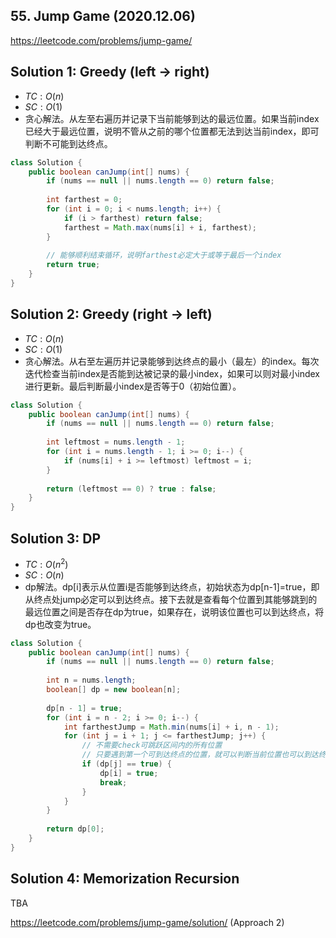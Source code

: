 ## 55. Jump Game (2020.12.06)

https://leetcode.com/problems/jump-game/

## Solution 1: Greedy (left -> right)

- $TC: O(n)$
- $SC:O(1)$
- 贪心解法。从左至右遍历并记录下当前能够到达的最远位置。如果当前index已经大于最远位置，说明不管从之前的哪个位置都无法到达当前index，即可判断不可能到达终点。

```java
class Solution {
    public boolean canJump(int[] nums) {
        if (nums == null || nums.length == 0) return false;
        
        int farthest = 0;
        for (int i = 0; i < nums.length; i++) {
            if (i > farthest) return false;
            farthest = Math.max(nums[i] + i, farthest);
        }
        
        // 能够顺利结束循环，说明farthest必定大于或等于最后一个index
        return true;
    }
}
```

## Solution 2: Greedy (right -> left)

- $TC: O(n)$
- $SC:O(1)$
- 贪心解法。从右至左遍历并记录能够到达终点的最小（最左）的index。每次迭代检查当前index是否能到达被记录的最小index，如果可以则对最小index进行更新。最后判断最小index是否等于0（初始位置）。

```java
class Solution {
    public boolean canJump(int[] nums) {
        if (nums == null || nums.length == 0) return false;
        
        int leftmost = nums.length - 1;
        for (int i = nums.length - 1; i >= 0; i--) {
            if (nums[i] + i >= leftmost) leftmost = i;
        }
        
        return (leftmost == 0) ? true : false;
    }
}
```

## Solution 3: DP

- $TC: O(n^2)$
- $SC:O(n)$
- dp解法。dp[i]表示从位置i是否能够到达终点，初始状态为dp[n-1]=true，即从终点处jump必定可以到达终点。接下去就是查看每个位置到其能够跳到的最远位置之间是否存在dp为true，如果存在，说明该位置也可以到达终点，将dp也改变为true。

```java
class Solution {
    public boolean canJump(int[] nums) {
        if (nums == null || nums.length == 0) return false;
        
        int n = nums.length;
        boolean[] dp = new boolean[n];
        
        dp[n - 1] = true;
        for (int i = n - 2; i >= 0; i--) {
            int farthestJump = Math.min(nums[i] + i, n - 1);
            for (int j = i + 1; j <= farthestJump; j++) {
                // 不需要check可跳跃区间内的所有位置
                // 只要遇到第一个可到达终点的位置，就可以判断当前位置也可以到达终点
                if (dp[j] == true) {
                    dp[i] = true;
                    break;
                }
            }
        }
        
        return dp[0];
    }
}
```

## Solution 4: Memorization Recursion

TBA

https://leetcode.com/problems/jump-game/solution/ (Approach 2)
